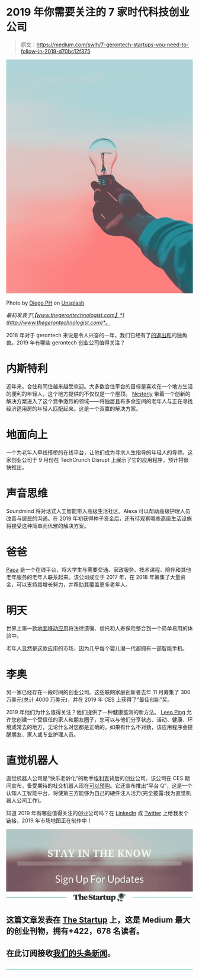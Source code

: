 # 2019 年你需要关注的 7 家时代科技创业公司

> 原文：<https://medium.com/swlh/7-gerontech-startups-you-need-to-follow-in-2019-d70bc12f375>

![](img/c04d213c4f193095e7286d391cb2cb57.png)

Photo by [Diego PH](https://unsplash.com/@jdiegoph?utm_source=medium&utm_medium=referral) on [Unsplash](https://unsplash.com?utm_source=medium&utm_medium=referral)

*最初发表于*[*【www.thegerontechnologist.com】*](http://www.thegerontechnologist.com)*。*

2018 年对于 gerontech 来说是令人兴奋的一年，我们已经有了[的退出和](http://www.thegerontechnologist.com/2018-gerontech-recap/)的独角兽。2019 年有哪些 gerontech 创业公司值得关注？

# 内斯特利

近年来，合住和同住越来越受欢迎。大多数合住平台的目标是喜欢在一个地方生活的便利的年轻人，这个地方提供的不仅仅是一个屋顶。 [Nesterly](https://www.nesterly.io/) 带着一个创新的解决方案进入了这个竞争激烈的领域——将独居且有多余空间的老年人与正在寻找经济适用房的年轻人匹配起来。这是一个双赢的解决方案。

# 地面向上

一个为老年人牵线搭桥的在线平台，让他们成为寻求人生指导的年轻人的导师。这家创业公司于 9 月份在 TechCrunch Disrupt 上展示了它的应用程序，预计将很快推出。

# 声音思维

Soundmind 将对话式人工智能带入高级生活社区。Alexa 可以帮助高级护理人员改善与居民的沟通。在 2019 年初获得种子资金后，还有待观察哪些高级生活设施将接受这种简单而优雅的解决方案。

# 爸爸

[Papa](https://www.joinpapa.com/) 是一个在线平台，将大学生与需要交通、家政服务、技术课程、陪伴和其他老年服务的老年人联系起来。该公司成立于 2017 年，在 2018 年筹集了大量资金，可以支持其增长努力，并帮助其覆盖更多老年人。

# 明天

世界上第一款[地面移动应用](https://tomorrow.me/goals/)将法律遗嘱、信托和人寿保险整合到一个简单易用的体验中。

老年人显然是这款应用的市场，因为几乎每个婴儿潮一代都拥有一部智能手机。

# 李奥

另一家已经存在一段时间的创业公司。这些联网家庭创新者去年 11 月筹集了 300 万美元(总计 4000 万美元)，并在 2019 年 CES 上获得了“最佳创新”奖。

2019 年他们为什么值得关注？他们提供了一种健康监测的新方法。 [Leeo Ping](http://www.leeo.com/ping) 允许您创建一个受信任的家人和朋友圈子，您可以与他们分享状态、活动、健康、环境或常去的地方，无论什么对您都是正确的。如果有什么不对劲，该应用程序会提醒朋友、家人或专业护理人员。

# 直觉机器人

直觉机器人公司是“快乐老龄化”的助手[埃利克](http://www.elliq.com/)背后的创业公司。该公司在 CES 期间宣布，备受期待的社交机器人现在[可以预购](https://www.prnewswire.com/news-releases/intuition-robotics-opens-elliq-for-pre-order-launches-new-digital-companion-product-and-announces-its-first-automotive-customer-300774508.html)。它还宣布推出“平台 Q”，这是一个认知人工智能平台，将使第三方能够为自己的硬件注入活力(完全披露:我为直觉机器人公司工作)。

知道 2019 年有哪些值得关注的创业公司吗？在 [LinkedIn](https://www.linkedin.com/in/keren-etkin-7082a784/) 或 [Twitter](https://twitter.com/KerenEtkin) 上给我发个链接，2019 年市场地图正在制作中！

[![](img/84083a9529faf7d900c50fdc7c0fefd2.png)](http://eepurl.com/gnWvYT)[![](img/308a8d84fb9b2fab43d66c117fcc4bb4.png)](https://medium.com/swlh)

## 这篇文章发表在 [The Startup](https://medium.com/swlh) 上，这是 Medium 最大的创业刊物，拥有+422，678 名读者。

## 在此订阅接收[我们的头条新闻](https://growthsupply.com/the-startup-newsletter/)。

[![](img/b0164736ea17a63403e660de5dedf91a.png)](https://medium.com/swlh)
